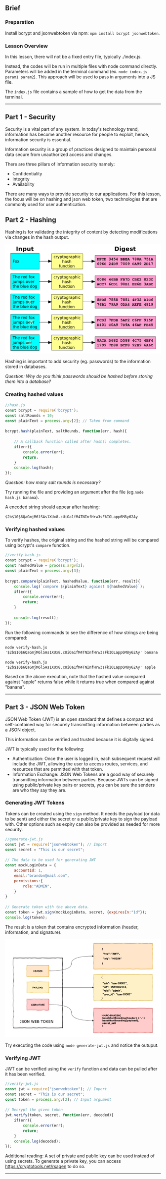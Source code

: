 ## Brief

### Preparation

Install bcrypt and jsonwebtoken via npm: `npm install bcrypt jsonwebtoken`.

### Lesson Overview

In this lesson, there will not be a fixed entry file, typically ./index.js. 

Instead, the codes will be run in multiple files with node command directly. Parameters will be added in the terminal command (ex. `node index.js param1 param2`). This approach will be used to pass in arguments into a JS file.

The `index.js` file contains a sample of how to get the data from the terminal.

---

## Part 1 - Security

Security is a vital part of any system. In today's technology trend, information has become another resource for people to exploit, hence, information security is essential.

Information security is a group of practices designed to maintain personal data secure from unauthorized access and changes.

There are three pillars of information security namely: 
- Confidentiality
- Integrity 
- Availability

There are many ways to provide security to our applications. For this lesson, the focus will be on hashing and json web token, two technologies that are commonly used for user authentication.

## Part 2 - Hashing

Hashing is for validating the integrity of content by detecting modifications via changes in the hash output.

<img src = "./assets/hash.PNG"/>

Hashing is important to add security (eg. passwords) to the information stored in databases.

*Question: Why do you think passwords should be hashed before storing them into a database?*

### Creating hashed values

```js
//hash.js
const bcrypt = require('bcrypt'); 
const saltRounds = 10; 
const plainText = process.argv[2]; // Taken from command

bcrypt.hash(plainText, saltRounds, function(err, hash){
    
    // A callback function called after hash() completes.    
    if(err){
        console.error(err);
        return;
    }
    console.log(hash);
});
```

*Question: how many salt rounds is necessary?*

Try running the file and providing an argument after the file (eg.`node hash.js banana`).

A encoded string should appear after hashing:

`$2b$10$6QaGmjM6lSAs1XUx8.cUiOa1fM4TNInfHrw3sFkIOLapp6M8y62Ay`

### Verifying hashed values

To verify hashes, the original string and the hashed string will be compared using bcrypt's `compare` function.

```js
//verify-hash.js
const bcrypt = require('bcrypt');
const hashedValue = process.argv[2];
const plainText = process.argv[3];

bcrypt.compare(plainText, hashedValue, function(err, result){
    console.log(`compare ${plainText} against ${hashedValue}`);
    if(err){
        console.error(err);
        return;
    }

    console.log(result);
});
```

Run the following commands to see the difference of how strings are being compared:

```
node verify-hash.js '$2b$10$6QaGmjM6lSAs1XUx8.cUiOa1fM4TNInfHrw3sFkIOLapp6M8y62Ay' banana

node verify-hash.js '$2b$10$6QaGmjM6lSAs1XUx8.cUiOa1fM4TNInfHrw3sFkIOLapp6M8y62Ay' apple
```

Based on the above execution, note that the hashed value compared against "apple" returns false while it returns true when compared against "banana".

---

## Part 3 - JSON Web Token

JSON Web Token (JWT) is an open standard that defines a compact and self-contained way for securely transmitting information between parties as a JSON object. 

This information can be verified and trusted because it is digitally signed.

JWT is typically used for the following:
- Authentication: Once the user is logged in, each subsequent request will include the JWT, allowing the user to access routes, services, and resources that are permitted with that token.
- Information Exchange: JSON Web Tokens are a good way of securely transmitting information between parties. Because JWTs can be signed using public/private key pairs or secrets, you can be sure the senders are who they say they are.

### Generating JWT Tokens

Tokens can be created using the `sign` method. It needs the payload (or data to be sent) and either the secret or a public/private key to sign the payload with. Other options such as expiry can also be provided as needed for more security.

```js
//generate-jwt.js
const jwt = require("jsonwebtoken"); // Import
const secret = "This is our secret";

// The data to be used for generating JWT
const mockLoginData = {
    accountId: 1,
    email:"brandon@mail.com",
    permissions:{
        role:"ADMIN",
    }
}

// Generate token with the above data. 
const token = jwt.sign(mockLoginData, secret, {expiresIn:"1d"});
console.log(token);
```

The result is a token that contains encrypted information (header, information, and signature).

<img src = "./assets/jwt.PNG" />

Try executing the code using `node generate-jwt.js` and notice the outuput.

### Verifying JWT

JWT can be verified using the `verify` function and data can be pulled after it has been verified.

```js
//verify-jwt.js
const jwt = require("jsonwebtoken"); // Import
const secret = "This is our secret";
const token = process.argv[2]; // Input argument

// Decrypt the given token
jwt.verify(token, secret, function(err, decoded){
    if(err){
        console.error(err);
        return;
    }
    console.log(decoded); 
});
```

Additional reading: A set of private and public key can be used instead of using secrets. To generate a private key, you can access https://cryptotools.net/rsagen to do so.

---

